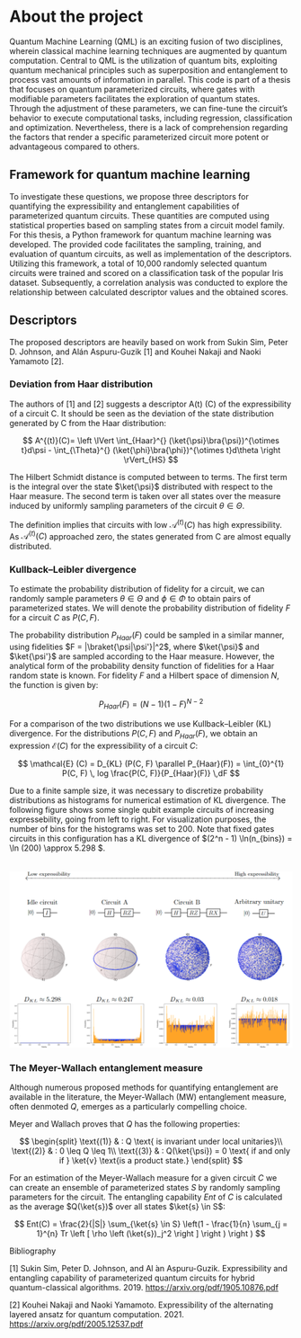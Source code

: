 # About the project

Quantum Machine Learning (QML) is an exciting fusion of two disciplines, wherein classical machine learning techniques are augmented by quantum computation. Central to QML is the utilization of quantum bits, exploiting quantum mechanical principles such as superposition and entanglement to process vast amounts of information in parallel. This code is part of a thesis that focuses on quantum parameterized circuits, where gates with modifiable parameters facilitates the exploration of quantum states. Through the adjustment of these parameters, we can fine-tune the circuit’s behavior to execute computational tasks, including regression, classification and optimization. Nevertheless, there is a lack of comprehension regarding the factors that render a specific parameterized circuit more potent or advantageous compared to others.

## Framework for quantum machine learning

To investigate these questions, we propose three descriptors for quantifying the expressibility and entanglement capabilities of parameterized quantum circuits. These quantities are computed using statistical properties based on sampling states from a circuit model family. For this thesis, a Python framework for quantum machine learning was developed. The provided code facilitates the sampling, training, and evaluation of quantum circuits, as well as implementation of the descriptors. Utilizing this framework, a total of 10,000 randomly selected quantum circuits were trained and scored on a classification task of the popular Iris dataset. Subsequently, a correlation analysis was conducted to explore the relationship between calculated descriptor values and the obtained scores.

## Descriptors

The proposed descriptors are heavily based on work from Sukin Sim, Peter D. Johnson, and Alán Aspuru-Guzik [1] and Kouhei Nakaji and Naoki Yamamoto [2].

### Deviation from Haar distribution

The authors of [1] and [2] suggests a descriptor A(t) (C) of the expressibility of a circuit C. It should be seen as the deviation of the state distribution generated by C from the Haar distribution:

$$
A^{(t)}(C)= \left \lVert \int_{Haar}^{} (\ket{\psi}\bra{\psi})^{\otimes t}d\psi - \int_{\Theta}^{} (\ket{\phi}\bra{\phi})^{\otimes t}d\theta \right \rVert_{HS}
$$

The Hilbert Schmidt distance is computed between to terms. The first term is the integral over the state $\ket{\psi}$ distributed with respect to the Haar measure. The second term is taken over all states over the measure induced by uniformly sampling parameters of the circuit $\theta \in \Theta$.

The definition implies that circuits with low $\mathcal{A}^{(t)}(C)$ has high expressibility. As $\mathcal{A}^{(t)}(C)$ approached zero, the states generated from C are almost equally distributed.

### Kullback–Leibler divergence

To estimate the probability distribution of fidelity for a circuit, we can randomly sample parameters $\theta \in \Theta$ and $\phi \in \Phi$ to obtain pairs of parameterized states. We will denote the probability distribution of fidelity $F$ for a circuit $C$ as $P(C, F)$. 

The probability distribution $P_{Haar}(F)$ could be sampled in a similar manner, using fidelities $F = |\braket{\psi|\psi'}|^2$, where $\ket{\psi}$ and $\ket{\psi'}$ are sampled according to the Haar measure. However, the analytical form of the probability density function of fidelities for a Haar random state is known. For fidelity $F$ and a Hilbert space of dimension $N$, the function is given by:

$$
    P_{Haar}(F) = (N - 1)(1 - F)^{N-2}
$$

For a comparison of the two distributions we use Kullback–Leibler (KL) divergence. For the distributions $P(C, F)$ and $P_{Haar}(F)$, we obtain an expression $\mathcal{E} (C)$ for the expressibility of a circuit $C$:

$$
\mathcal{E} (C) = D_{KL} (P(C, F) \parallel P_{Haar}(F)) = \int_{0}^{1} P(C, F) \, log \frac{P(C, F)}{P_{Haar}(F)} \,dF
$$

Due to a finite sample size, it was necessary to discretize probability distributions as histograms for numerical estimation of KL divergence. The following figure shows some single qubit example circuits of increasing expressebility, going from left to right. For visualization purposes, the number of bins for the histograms was set to 200. Note that fixed gates circuits in this configuration has a KL divergence of $(2^n - 1) \ln(n_{bins}) = \ln (200) \approx 5.298 $.
<br><br><br>
![KL divergence.](KLDiv.png)

### The Meyer-Wallach entanglement measure
Although numerous proposed methods for quantifying entanglement are available in the literature, the Meyer-Wallach (MW) entanglement measure, often denmoted $Q$, emerges as a particularly compelling choice.

Meyer and Wallach proves that $Q$ has the following properties:

$$
\begin{split}
\text{(1)} & : Q \text{ is invariant under local unitaries}\\
\text{(2)} & : 0 \leq Q \leq 1\\
\text{(3)} & : Q(\ket{\psi}) = 0 \text{ if and only if } \ket{v} \text{is a product state.}
\end{split}
$$

For an estimation of the Meyer-Wallach measure for a given circuit $C$ we can create an ensemble of parameterized states $S$ by randomly sampling parameters for the circuit. The entangling capability $Ent$ of $C$ is calculated as the average $Q(\ket{s})$ over all states $\ket{s} \in S$:

$$
Ent(C) = \frac{2}{|S|} \sum_{\ket{s} \in S} \left(1 - \frac{1}{n} \sum_{j = 1}^{n} Tr \left [ \rho \left (\ket{s})_j^2 \right ] \right ) \right )
$$

Bibliography

[1]
Sukin Sim, Peter D. Johnson, and Al ́an Aspuru-Guzik. Expressibility and entangling capability of parameterized quantum circuits for hybrid quantum-classical algorithms. 2019.
https://arxiv.org/pdf/1905.10876.pdf

[2]
Kouhei Nakaji and Naoki Yamamoto. Expressibility of the alternating layered ansatz for quantum computation. 2021.
https://arxiv.org/pdf/2005.12537.pdf